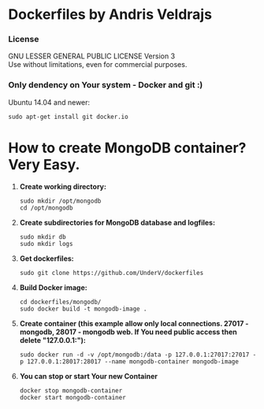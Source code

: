# Dockerfiles by Andris Veldrajs
### License
GNU LESSER GENERAL PUBLIC LICENSE Version 3  
Use without limitations, even for commercial purposes.

### Only dendency on Your system - Docker and git :)
Ubuntu 14.04 and newer:  
```
sudo apt-get install git docker.io
```

# How to create MongoDB container? Very Easy.
1. **Create working directory:**  
    ```
    sudo mkdir /opt/mongodb
    cd /opt/mongodb
    ```
2. **Create subdirectories for MongoDB database and logfiles:**  
    ```
    sudo mkdir db  
    sudo mkdir logs
    ```
3. **Get dockerfiles:**  
    ```
    sudo git clone https://github.com/UnderV/dockerfiles
    ```
5. **Build Docker image:**  
    ```
    cd dockerfiles/mongodb/
    sudo docker build -t mongodb-image .
    ```
6. **Create container (this example allow only local connections. 27017 - mongodb, 28017 - mongodb web. If You need public access then delete "127.0.0.1:"):**  
    ```
    sudo docker run -d -v /opt/mongodb:/data -p 127.0.0.1:27017:27017 -p 127.0.0.1:28017:28017 --name mongodb-container mongodb-image
    ```
7. **You can stop or start Your new Container**  
    ```
    docker stop mongodb-container  
    docker start mongodb-container
    ```
